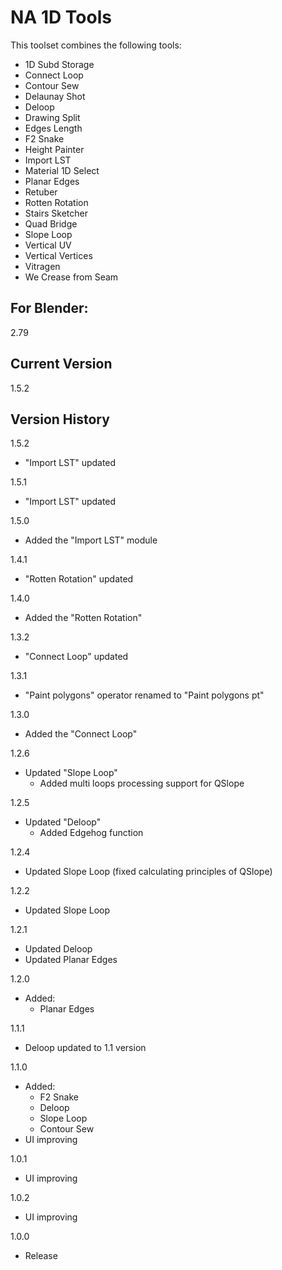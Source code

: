 # NA 1D Tools

This toolset combines the following tools:

- 1D Subd Storage
- Connect Loop
- Contour Sew
- Delaunay Shot
- Deloop
- Drawing Split
- Edges Length
- F2 Snake
- Height Painter
- Import LST
- Material 1D Select
- Planar Edges
- Retuber
- Rotten Rotation
- Stairs Sketcher
- Quad Bridge
- Slope Loop
- Vertical UV
- Vertical Vertices
- Vitragen
- We Crease from Seam

For Blender:
-
2.79

Current Version
-
1.5.2

Version History
-
1.5.2
- "Import LST" updated

1.5.1
- "Import LST" updated

1.5.0
- Added the "Import LST" module

1.4.1
- "Rotten Rotation" updated

1.4.0
- Added the "Rotten Rotation"

1.3.2
- "Connect Loop" updated

1.3.1
- "Paint polygons" operator renamed to "Paint polygons pt"

1.3.0
- Added the "Connect Loop"

1.2.6
- Updated "Slope Loop"
  - Added multi loops processing support for QSlope

1.2.5
- Updated "Deloop"
  - Added Edgehog function

1.2.4
- Updated Slope Loop (fixed calculating principles of QSlope)

1.2.2
- Updated Slope Loop

1.2.1
- Updated Deloop
- Updated Planar Edges

1.2.0
- Added:
  - Planar Edges

1.1.1
- Deloop updated to 1.1 version

1.1.0
- Added:
  - F2 Snake
  - Deloop
  - Slope Loop
  - Contour Sew
- UI improving

1.0.1
- UI improving

1.0.2
- UI improving

1.0.0
- Release
